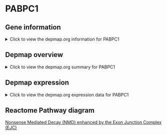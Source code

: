 <h1>PABPC1</h1>

<h2>Gene information</h2>
<details>
  <summary>Click to view the depmap.org information for PABPC1</summary>
  <iframe src="https://depmap.org/portal/gene/PABPC1?tab=about" style="border:none;width:100%;height:800px"></iframe>
</details>

<h2>Depmap overview</h2>
<details>
  <summary>Click to view the depmap.org summary for PABPC1</summary>
  <iframe src="https://depmap.org/portal/gene/PABPC1?tab=overview" style="border:none;width:100%;height:800px"></iframe>
</details>

<h2>Depmap expression</h2>
<details>
  <summary>Click to view the depmap.org expression data for PABPC1</summary>
  <iframe src="https://depmap.org/portal/gene/PABPC1?tab=characterization" style="border:none;width:100%;height:800px"></iframe>
</details>



<h2>Reactome Pathway diagram</h2>
<a href="https://reactome.org/PathwayBrowser/#/R-HSA-975957">Nonsense Mediated Decay (NMD) enhanced by the Exon Junction Complex (EJC)</a>



